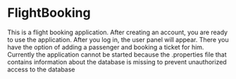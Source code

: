 # FlightBooking
This is a flight booking application. After creating an account, you are ready to use the application. After you log in, the user panel will appear. There you have the option of adding a passenger and booking a ticket for him. Currently the application cannot be started because the .properties file that contains information about the database is missing to prevent unauthorized access to the database
